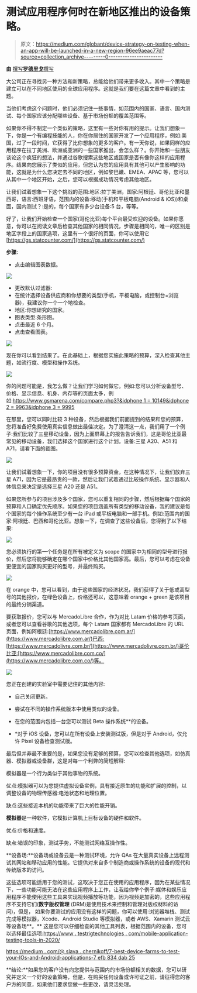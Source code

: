 # 测试应用程序何时在新地区推出的设备策略。

> 原文：<https://medium.com/globant/device-strategy-on-testing-when-an-app-will-be-launched-in-a-new-region-96ee9aeac77d?source=collection_archive---------0----------------------->

**由** [撰写**罗德里戈**撰写](https://medium.com/u/54f29d938826?source=post_page-----96ee9aeac77d--------------------------------)

大公司正在寻找另一种方法和新策略，总能给他们带来更多收入。其中一个策略是建立可以在不同地区使用的全球应用程序。这就是我们要在这篇文章中看到的主题。

当他们考虑这个问题时，他们必须记住一些事情，如范围内的国家、语言、国内测试、每个国家应该分配哪些设备、基于市场份额的覆盖范围等。

如果你不得不制定一个类似的策略，这里有一些对你有用的提示。让我们想象一下，你是一个有编程技能的人，你在你居住的国家开发了一个应用程序，例如:美国，过了一段时间，它获得了比你想象的更多的客户。有一天你说，如果同样的应用程序在拉丁美洲、欧洲或亚洲的一些国家推出，会怎么样？。你开始和一些朋友谈论这个疯狂的想法，并通过谷歌搜索这些地区或国家是否有像你这样的应用程序。结果向您展示了类似的应用，但您认为您的应用具有其他可以产生影响的功能，这就是为什么您决定去不同的地区，例如黎巴嫩、EMEA、APAC 等，您可以从其中一个地区开始，之后，您可以根据成功情况考虑其他地区。

让我们试着想象一下这个挑战的范围:地区:拉丁美洲，国家:阿根廷、哥伦比亚和墨西哥，语言:西班牙语，范围内的设备:移动(手机和平板电脑(Android & iOS))和桌面，国内测试？:是的，每个国家有多少台设备:5 台，等等。

好了，让我们开始检查一个国家(哥伦比亚)每个平台最受欢迎的设备。如果你愿意，你可以在阅读文章后检查其他国家的相同情况，步骤是相同的，唯一的区别是地区字段上的国家选项，这里有一个很好的页面，你可以使用它[https://gs.statcounter.com/](https://gs.statcounter.com/)

**步骤:**

*   点击编辑图表数据。

![](img/e0111722f222cfeb7b0dbfbe081d462a.png)

*   更改默认过滤器:
*   在统计选择设备供应商和你想要的类型(手机，平板电脑，或控制台=浏览器)，我建议你一个一个地检查。
*   地区:你想研究的国家。
*   图表类型:条形图。
*   点击最近 6 个月。
*   点击查看图表。

![](img/2c0e06d274b69e0d0511352f871ec8d1.png)

现在你可以看到结果了。在此基础上，根据您实施此策略的预算，深入检查其他主题，如流行度、模型和操作系统。

![](img/6a1086fb14ca10f4ea104fd0f30ba20f.png)

你的问题可能是，我怎么做？让我们学习如何做它。例如:您可以分析设备型号、价格、显示信息、机身、内存等的页面太多，例如:[https://www.gsmarena.com/compare.php3?&idphone 1 = 10149&idphone 2 = 9963&idphone 3 = 9995](https://www.gsmarena.com/compare.php3?&idPhone1=10149&idPhone2=9963&idPhone3=9995)

在那里，您可以同时比较 3 种设备，然后根据我们前面提到的结果和您的预算，您将准备好免费使用真实信息做出最佳决定。为了澄清这一点，我们用了一个例子:我们比较了三星移动设备，因为上面屏幕上的报告告诉我们，这是哥伦比亚最常见的移动设备，我们选择这个国家进行这个计划。设备:三星 A20、A51 和 A71，请看下面的截图。

![](img/4ef6985ad601cec79d8bf97e0f799861.png)

让我们试着想象一下，你的项目没有很多预算资金，在这种情况下，让我们放弃三星 A71，因为它是最昂贵的一款，然后让我们试着通过比较操作系统、显示器和人体信息来决定是选择三星 A20 还是 A51。

如果您所参与的项目涉及多个国家，您可以重复相同的步骤，然后根据每个国家的预算和人口确定优先顺序。如果您的项目涵盖所有类型的移动设备，我的建议是每个国家的每个操作系统至少有一台 iPad 或平板电脑和一部手机。例如:范围内的国家:阿根廷、巴西和哥伦比亚。想象一下，在调查了这些设备后，您得到了以下结果:

![](img/7396b61a1c63796da4a9deb8a3f22b64.png)

您必须执行的第一个任务是在所有被定义为 scope 的国家中为相同的型号进行报价，然后您将能够确定在哪个国家中价格比其他国家高。最后，您可以考虑在设备更便宜的国家购买更好的型号，并最终购买。

![](img/6fa145bbb14c55305ee99b4b1c9069c9.png)

在 orange 中，您可以看到，由于这些国家的经济状况，我们获得了关于低或高型号的其他报价，在绿色设备上，价格还可以，这意味着 orange + green 是该项目的最终分销渠道。

要获取报价，您可以与 MercadoLibre 合作，作为对比 Latam 价格的参考页面，或者您可以查看谷歌的其他选项，每个 Latam 国家都有 MercadoLibre 的 URL 页面，例如阿根廷:[https://www.mercadolibre.com.ar/](https://www.mercadolibre.com.ar/)巴西:[https://www.mercadolivre.com.br/](https://www.mercadolivre.com.br/)哥伦比亚:[https://www.mercadolibre.com.co/](https://www.mercadolibre.com.co/)等。

![](img/dddce63294da63ff28b8e50ff678132e.png)

您正在创建的实验室中需要记住的其他内容:

*   自己关闭更新。
*   尝试在不同的操作系统版本中使用类似的设备。
*   在您的范围内包括一台您可以测试 Beta 操作系统**的设备。

* *对于 iOS 设备，您可以在所有设备上安装测试版，但是对于 Android，仅允许 Pixel 设备检查测试版。

最后但并非最不重要的是，如果您没有足够的预算，您可以检查其他选项，如仿真器、模拟器或设备群，这是对每一个利弊的简短解释:

模拟器是一个行为类似于其他事物的系统。

优点:模拟器可以为您提供虚拟设备实例，具有接近原生的功能和扩展的控制，以调整设备的物理传感器:电池状态和地理位置。

缺点:这些接近本机的功能带来了巨大的性能开销。

**模拟器**是一种软件，它模拟计算机上目标设备的硬件和软件。

优点:价格和速度。

缺点:错误的印象，测试手势，不能测试网络互操作性。

**设备场:**设备场或设备云是一种测试环境，允许 QAs 在大量真实设备上远程测试其网站和移动应用的性能。它提供对来自多个制造商或操作系统的设备的现代和传统版本的访问。

这些选项可能适用于您的测试，这取决于您正在使用的应用程序，因为在某些情况下，一些功能可能无法在这些应用程序上工作，让我给你举个例子:媒体和娱乐应用程序不能使用这些工具来实现视频播放等功能，因为视频是加密的，这些应用程序不支持它们(**数字版权管理** (DRM)是使用技术来控制和管理对版权材料的访问)，但是， 如果你要测试的应用没有这样的问题，你可以使用:浏览器堆栈、测试完成等模拟器，Xcode、Android Studio 等模拟器，或者 AWS、Xamarin 测试云等设备场**。** 这是您可以仔细检查的其他工具列表，根据范围内的设备，您可以选择最佳选项:[https://www . testrigtechnologies . com/mobile-application-testing-tools-in-2020/](https://www.testrigtechnologies.com/mobile-application-testing-tools-in-2020/)

[https://medium . com/@ slava . chernikoff/7-best-device-farms-to-test-your-IOs-and-Android-applications-7 efb 834 dab 25](/@slava.chernikoff/7-best-device-farms-to-test-your-ios-and-android-applications-7efb834dab25)

**结论:**如果您的客户没有向您提供与范围内的市场份额相关的数据，您可以研究并定义一个好的设备策略，但是，在购买任何设备或许可证之前，请征得您的客户方的同意，如果他们要求您做一些更改，请灵活处理。